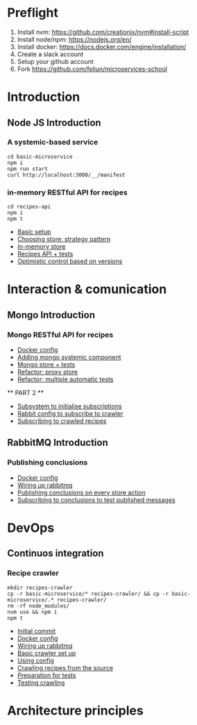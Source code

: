 # Preflight

1. Install nvm: https://github.com/creationix/nvm#install-script
2. Install node/npm: https://nodejs.org/en/
3. Install docker: https://docs.docker.com/engine/installation/
4. Create a slack account
5. Setup your github account
6. Fork https://github.com/feliun/microservices-school

# Introduction

## Node JS Introduction

### A systemic-based service

```
cd basic-microservice
npm i
npm run start
curl http://localhost:3000/__/manifest
```

### in-memory RESTful API for recipes

```
cd recipes-api
npm i
npm t
```
- [Basic setup](https://github.com/feliun/microservices-school/commit/7f8ea46f69017f2b3748313fdabbe98d1d91b792)
- [Choosing store: strategy pattern](https://github.com/feliun/microservices-school/commit/910cb1283606d6d95ba71dd822501001d8942a71)
- [In-memory store](https://github.com/feliun/microservices-school/commit/8b07859deb97d5d98a3ae230b6af74923772e50f)
- [Recipes API + tests](https://github.com/feliun/microservices-school/commit/12ecc27016a67a05e51a43c6853786857a04d0db)
- [Optimistic control based on versions](https://github.com/feliun/microservices-school/commit/8949ea7119156e4eb6e279aa75f770545daa144f)

# Interaction & comunication

## Mongo Introduction

### Mongo RESTful API for recipes
- [Docker config](https://github.com/feliun/microservices-school/commit/829bbc3ced32e701136f94f55c9f0344abfcd377)
- [Adding mongo systemic component](https://github.com/feliun/microservices-school/commit/2deb5b311ee785781d20c098f55a52d32ec5e5a4)
- [Mongo store + tests](https://github.com/feliun/microservices-school/commit/5423f7f0f9c0acd358e8181bcc988e5434e26a1d)
- [Refactor: proxy store](https://github.com/feliun/microservices-school/commit/77b26f343442a9c45f1c029a462db54a776bfc15)
- [Refactor: multiple automatic tests](https://github.com/feliun/microservices-school/commit/ef2eb0d9e000dc63fbab2dce4c761ef089c4d28f)

** PART 2 **
- [Subsystem to initialise subscriptions](https://github.com/feliun/microservices-school/commit/1e87161d2d073e9cd42505a59bb8618a1f72c261)
- [Rabbit config to subscribe to crawler](https://github.com/feliun/microservices-school/commit/3711a1d05f96a31f8b373e4165be976b66fa6746)
- [Subscribing to crawled recipes](https://github.com/feliun/microservices-school/commit/a5468ce5750a8c6b9c1351211467f12ff2c4d787)

## RabbitMQ Introduction

### Publishing conclusions
- [Docker config](https://github.com/feliun/microservices-school/commit/efbec01dde74d9ae07a190c801166367660d9da1)
- [Wiring up rabbitmq](https://github.com/feliun/microservices-school/commit/de850c4a9e45aef527e3b0fdb5a7c0d726a9f250)
- [Publishing conclusions on every store action](https://github.com/feliun/microservices-school/commit/a466f9d5d08f510a18919ae3bd94f0965ffe1c59)
- [Subscribing to conclusions to test published messages](https://github.com/feliun/microservices-school/commit/9035623f0742660f56430bfa5437a74e5cc61599)

# DevOps
## Continuos integration

### Recipe crawler
```
mkdir recipes-crawler
cp -r basic-microservice/* recipes-crawler/ && cp -r basic-microservice/.* recipes-crawler/
rm -rf node_modules/
nvm use && npm i
npm t
```

- [Initial commit](https://github.com/feliun/microservices-school/commit/4aa6fb767a751480eeccb667d2bccd73f4e70228)
- [Docker config](https://github.com/feliun/microservices-school/commit/2851c9323f9fd4d794f37091735777c1d4dfca1b)
- [Wiring up rabbitmq](https://github.com/feliun/microservices-school/commit/cf5b166f2f69c20bfa60bb4f30d4bdb0bc68f326)
- [Basic crawler set up](https://github.com/feliun/microservices-school/commit/072825d0bee2e3e46a21963d109a3bcd49b65130)
- [Using config](https://github.com/feliun/microservices-school/commit/cd5b8f8342c24e6adf85572415511cb5fb377dff)
- [Crawling recipes from the source](https://github.com/feliun/microservices-school/commit/1e2005bc386435a3ced034b59d3572278c9b01a3)
- [Preparation for tests](https://github.com/feliun/microservices-school/commit/d2cde89e0405713e18f2a77e50603ac8083e4347)
- [Testing crawling](https://github.com/feliun/microservices-school/commit/52a55c751d130242c2db977a5f60eefe93a33705)

# Architecture principles
